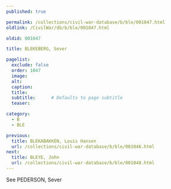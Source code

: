 ```yaml
---
published: true

permalink: /collections/civil-war-database/b/ble/001047.html
oldlink: /CivilWar/db/b/ble/001047.html

oldid: 001047

title: BLEKEBERG, Sever

pagelist:
  exclude: false
  order: 1047
  image: 
  alt:
  caption:
  title:
  subtitle:      # Defaults to page subtitle
  teaser:

category: 
  - B 
  - BLE

previous:
  title: BLEKABAKKEN, Louis Hansen
  url: /collections/civil-war-database/b/ble/001046.html  
next:
  title: BLEYE, John
  url: /collections/civil-war-database/b/ble/001048.html   
---
```

See PEDERSON, Sever